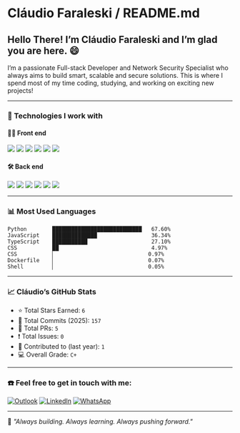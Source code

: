 
# Cláudio Faraleski / README.md

## Hello There! I’m Cláudio Faraleski and I’m glad you are here. 😄

I’m a passionate Full-stack Developer and Network Security Specialist who always aims to build smart, scalable and secure solutions. This is where I spend most of my time coding, studying, and working on exciting new projects!

---

### 🚀 Technologies I work with

#### 👨‍💻 Front end
<p>
  <img src="https://img.shields.io/badge/HTML5-E34F26?style=for-the-badge&logo=html5&logoColor=white" />
  <img src="https://img.shields.io/badge/CSS3-1572B6?style=for-the-badge&logo=css3&logoColor=white" />
  <img src="https://img.shields.io/badge/JavaScript-F7DF1E?style=for-the-badge&logo=javascript&logoColor=black" />
  <img src="https://img.shields.io/badge/TypeScript-3178C6?style=for-the-badge&logo=typescript&logoColor=white" />
  <img src="https://img.shields.io/badge/React-20232A?style=for-the-badge&logo=react&logoColor=61DAFB" />
  <img src="https://img.shields.io/badge/Flutter-02569B?style=for-the-badge&logo=flutter&logoColor=white" />
</p>

#### 🛠️ Back end
<p>
  <img src="https://img.shields.io/badge/Node.js-339933?style=for-the-badge&logo=nodedotjs&logoColor=white" />
  <img src="https://img.shields.io/badge/Express.js-404D59?style=for-the-badge" />
  <img src="https://img.shields.io/badge/PHP-777BB4?style=for-the-badge&logo=php&logoColor=white" />
  <img src="https://img.shields.io/badge/Python-3776AB?style=for-the-badge&logo=python&logoColor=white" />
  <img src="https://img.shields.io/badge/MySQL-4479A1?style=for-the-badge&logo=mysql&logoColor=white" />
  <img src="https://img.shields.io/badge/MongoDB-47A248?style=for-the-badge&logo=mongodb&logoColor=white" />
</p>

---

### 📊 Most Used Languages
```text
Python        ████████████████████████████   67.60%
JavaScript    ██████████████                 36.34%
TypeScript    ███████████                    27.10%
CSS           ██                             4.97%
CSS           ▏                             0.97%
Dockerfile    ▏                             0.07%
Shell         ▏                             0.05%
```

---

### 📈 Cláudio’s GitHub Stats

- ⭐ Total Stars Earned: `6`
- 🔄 Total Commits (2025): `157`
- 🚀 Total PRs: `5`
- ❗ Total Issues: `0`
- 📅 Contributed to (last year): `1`
- 💻 Overall Grade: `C+`

---

### ☎️ Feel free to get in touch with me:

[![Outlook](https://img.shields.io/badge/MICROSOFT%20OUTLOOK-0078D4?style=for-the-badge&logo=microsoft-outlook&logoColor=white)](mailto:claudio.faraleski@outlook.com)
[![LinkedIn](https://img.shields.io/badge/LINKEDIN-0A66C2?style=for-the-badge&logo=linkedin&logoColor=white)](https://www.linkedin.com/in/claudiofaraleski/)
[![WhatsApp](https://img.shields.io/badge/WHATSAPP-25D366?style=for-the-badge&logo=whatsapp&logoColor=white)](https://wa.me/)

---

🎯 _"Always building. Always learning. Always pushing forward."_
